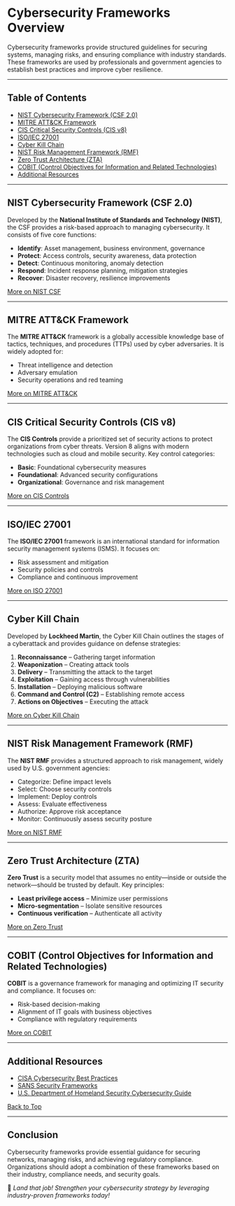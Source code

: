 # Cybersecurity Frameworks Overview

Cybersecurity frameworks provide structured guidelines for securing systems, managing risks, and ensuring compliance with industry standards. These frameworks are used by professionals and government agencies to establish best practices and improve cyber resilience.

---

## Table of Contents

- [NIST Cybersecurity Framework (CSF 2.0)](#nist-cybersecurity-framework-csf-20)
- [MITRE ATT&CK Framework](#mitre-attck-framework)
- [CIS Critical Security Controls (CIS v8)](#cis-critical-security-controls-cis-v8)
- [ISO/IEC 27001](#isoiec-27001)
- [Cyber Kill Chain](#cyber-kill-chain)
- [NIST Risk Management Framework (RMF)](#nist-risk-management-framework-rmf)
- [Zero Trust Architecture (ZTA)](#zero-trust-architecture-zta)
- [COBIT (Control Objectives for Information and Related Technologies)](#cobit-control-objectives-for-information-and-related-technologies)
- [Additional Resources](#additional-resources)

---

## NIST Cybersecurity Framework (CSF 2.0)

Developed by the **National Institute of Standards and Technology (NIST)**, the CSF provides a risk-based approach to managing cybersecurity. It consists of five core functions:

- **Identify**: Asset management, business environment, governance
- **Protect**: Access controls, security awareness, data protection
- **Detect**: Continuous monitoring, anomaly detection
- **Respond**: Incident response planning, mitigation strategies
- **Recover**: Disaster recovery, resilience improvements

[More on NIST CSF](https://www.nist.gov/cyberframework)

---

## MITRE ATT&CK Framework

The **MITRE ATT&CK** framework is a globally accessible knowledge base of tactics, techniques, and procedures (TTPs) used by cyber adversaries. It is widely adopted for:

- Threat intelligence and detection
- Adversary emulation
- Security operations and red teaming

[More on MITRE ATT&CK](https://attack.mitre.org/)

---

## CIS Critical Security Controls (CIS v8)

The **CIS Controls** provide a prioritized set of security actions to protect organizations from cyber threats. Version 8 aligns with modern technologies such as cloud and mobile security. Key control categories:

- **Basic**: Foundational cybersecurity measures
- **Foundational**: Advanced security configurations
- **Organizational**: Governance and risk management

[More on CIS Controls](https://www.cisecurity.org/controls/)

---

## ISO/IEC 27001

The **ISO/IEC 27001** framework is an international standard for information security management systems (ISMS). It focuses on:

- Risk assessment and mitigation
- Security policies and controls
- Compliance and continuous improvement

[More on ISO 27001](https://www.iso.org/isoiec-27001-information-security.html)

---

## Cyber Kill Chain

Developed by **Lockheed Martin**, the Cyber Kill Chain outlines the stages of a cyberattack and provides guidance on defense strategies:

1. **Reconnaissance** – Gathering target information
2. **Weaponization** – Creating attack tools
3. **Delivery** – Transmitting the attack to the target
4. **Exploitation** – Gaining access through vulnerabilities
5. **Installation** – Deploying malicious software
6. **Command and Control (C2)** – Establishing remote access
7. **Actions on Objectives** – Executing the attack

[More on Cyber Kill Chain](https://www.lockheedmartin.com/en-us/capabilities/cyber/cyber-kill-chain.html)

---

## NIST Risk Management Framework (RMF)

The **NIST RMF** provides a structured approach to risk management, widely used by U.S. government agencies:

- Categorize: Define impact levels
- Select: Choose security controls
- Implement: Deploy controls
- Assess: Evaluate effectiveness
- Authorize: Approve risk acceptance
- Monitor: Continuously assess security posture

[More on NIST RMF](https://csrc.nist.gov/publications/detail/sp/800-37/rev-2/final)

---

## Zero Trust Architecture (ZTA)

**Zero Trust** is a security model that assumes no entity—inside or outside the network—should be trusted by default. Key principles:

- **Least privilege access** – Minimize user permissions
- **Micro-segmentation** – Isolate sensitive resources
- **Continuous verification** – Authenticate all activity

[More on Zero Trust](https://www.nist.gov/publications/zero-trust-architecture)

---

## COBIT (Control Objectives for Information and Related Technologies)

**COBIT** is a governance framework for managing and optimizing IT security and compliance. It focuses on:

- Risk-based decision-making
- Alignment of IT goals with business objectives
- Compliance with regulatory requirements

[More on COBIT](https://www.isaca.org/resources/cobit)

---

## Additional Resources

- [CISA Cybersecurity Best Practices](https://www.cisa.gov/cybersecurity)
- [SANS Security Frameworks](https://www.sans.org/)
- [U.S. Department of Homeland Security Cybersecurity Guide](https://www.dhs.gov/cybersecurity)

[Back to Top](#table-of-contents)

---

## Conclusion

Cybersecurity frameworks provide essential guidance for securing networks, managing risks, and achieving regulatory compliance. Organizations should adopt a combination of these frameworks based on their industry, compliance needs, and security goals.

🚀 *Land that job! Strengthen your cybersecurity strategy by leveraging industry-proven frameworks today!*
